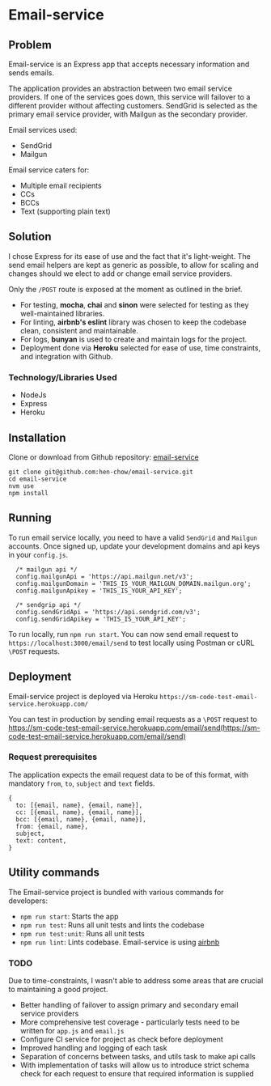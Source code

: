 # Email-service

## Problem
Email-service is an Express app that accepts necessary information and sends emails. 

The application provides an abstraction between two email service providers. If one of the services goes down, this service will failover to a different provider without affecting customers. SendGrid is selected as the primary email service provider, with Mailgun as the secondary provider.

Email services used:
* SendGrid
* Mailgun

Email service caters for:
* Multiple email recipients
* CCs
* BCCs
* Text (supporting plain text)

## Solution
I chose Express for its ease of use and the fact that it's light-weight. The send email helpers are kept as generic as possible, to allow for scaling and changes should we elect to add or change email service providers.

Only the `/POST` route is exposed at the moment as outlined in the brief.

* For testing, **mocha**, **chai** and **sinon** were selected for testing as they well-maintained libraries. 
* For linting, **airbnb's eslint** library was chosen to keep the codebase clean, consistent and maintainable.
* For logs, **bunyan** is used to create and maintain logs for the project.
* Deployment done via **Heroku** selected for ease of use, time constraints, and integration with Github.


### Technology/Libraries Used
* NodeJs
* Express
* Heroku

## Installation
Clone or download from Github repository: [email-service](https://github.com/hen-chow/email-service)

```
git clone git@github.com:hen-chow/email-service.git
cd email-service
nvm use
npm install
```

## Running
To run email service locally, you need to have a valid `SendGrid` and `Mailgun` accounts. Once signed up, update your development domains and api keys in your `config.js`.

```
  /* mailgun api */
  config.mailgunApi = 'https://api.mailgun.net/v3';
  config.mailgunDomain = 'THIS_IS_YOUR_MAILGUN_DOMAIN.mailgun.org';
  config.mailgunApikey = 'THIS_IS_YOUR_API_KEY';

  /* sendgrip api */
  config.sendGridApi = 'https://api.sendgrid.com/v3';
  config.sendGridApikey = 'THIS_IS_YOUR_API_KEY';
```

To run locally, run `npm run start`. You can now send email request to `https://localhost:3000/email/send` to test locally using Postman or cURL `\POST` requests.

## Deployment
Email-service project is deployed via Heroku `https://sm-code-test-email-service.herokuapp.com/`

You can test in production by sending email requests as a `\POST` request to https://sm-code-test-email-service.herokuapp.com/email/send(https://sm-code-test-email-service.herokuapp.com/email/send)

### Request prerequisites
The application expects the email request data to be of this format, with mandatory `from`, `to`, `subject` and `text` fields.

```
{
  to: [{email, name}, {email, name}],
  cc: [{email, name}, {email, name}],
  bcc: [{email, name}, {email, name}],
  from: {email, name},
  subject,
  text: content,
}
```

## Utility commands
The Email-service project is bundled with various commands for developers:
* `npm run start`: Starts the app
* `npm run test`: Runs all unit tests and lints the codebase
* `npm run test:unit`: Runs all unit tests
* `npm run lint`: Lints codebase. Email-service is using [airbnb](https://github.com/airbnb/javascript/tree/master/packages/eslint-config-airbnb)

### TODO
Due to time-constraints, I wasn't able to address some areas that are crucial to maintaining a good project.
* Better handling of failover to assign primary and secondary email service providers
* More comprehensive test coverage - particularly tests need to be written for `app.js` and `email.js`
* Configure CI service for project as check before deployment
* Improved handling and logging of each task
* Separation of concerns between tasks, and utils task to make api calls
* With implementation of tasks will allow us to introduce strict schema check for each request to ensure that required information is supplied



